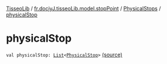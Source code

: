 [TisseoLib](../../index.md) / [fr.docjyJ.tisseoLib.model.stopPoint](../index.md) / [PhysicalStops](index.md) / [physicalStop](./physical-stop.md)

# physicalStop

`val physicalStop: `[`List`](https://kotlinlang.org/api/latest/jvm/stdlib/kotlin.collections/-list/index.html)`<`[`PhysicalStop`](../-physical-stop/index.md)`>` [(source)](https://github.com/docjyj/tisseoLib/tree/master/src/main/kotlin/fr/docjyJ/tisseoLib/model/stopPoint/PhysicalStops.kt#L8)